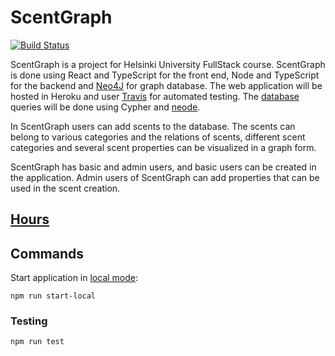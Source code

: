 # ScentGraph

[![Build Status](https://travis-ci.org/apndx/ScentGraph.svg?branch=master)](https://travis-ci.org/apndx/ScentGraph)

ScentGraph is a project for Helsinki University FullStack course. ScentGraph is done using React and TypeScript for the front end, Node and TypeScript for the backend and [Neo4J](https://neo4j.com/) for graph database. The web application will be hosted in Heroku and user [Travis](https://travis-ci.org/) for automated testing. The [database](https://github.com/apndx/ScentGraph/blob/master/documentation/database.md) queries will be done using Cypher and [neode](https://www.npmjs.com/package/neode).

In ScentGraph users can add scents to the database. The scents can belong to various categories and the relations of scents, different scent categories and several scent properties can be visualized in a graph form.

ScentGraph has basic and admin users, and basic users can be created in the application. Admin users of ScentGraph can add properties that can be used in the scent creation.

## [Hours](https://github.com/apndx/ScentGraph/blob/master/documentation/hourlist.md)

## Commands

Start application in [local mode](http://localhost:3001/):
```
npm run start-local
```

### Testing

```
npm run test
```


